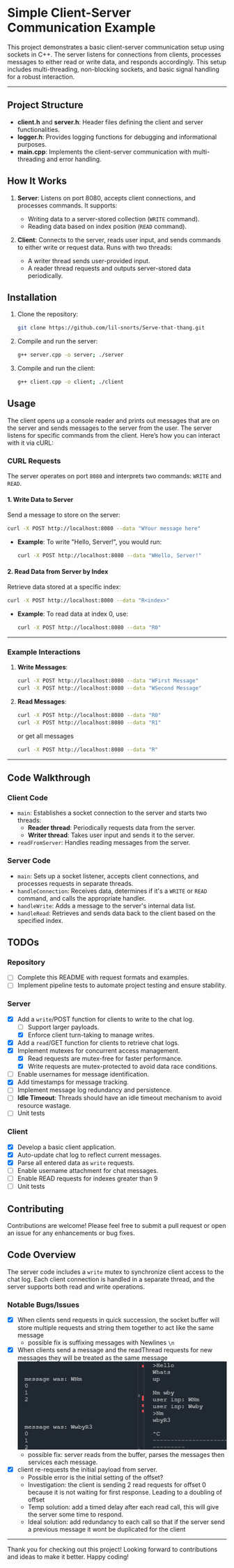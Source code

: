 # Simple Client-Server Communication Example

This project demonstrates a basic client-server communication setup using sockets in C++. The server listens for connections from clients, processes messages to either read or write data, and responds accordingly. This setup includes multi-threading, non-blocking sockets, and basic signal handling for a robust interaction.

---

## Project Structure

- **client.h** and **server.h**: Header files defining the client and server functionalities.
- **logger.h**: Provides logging functions for debugging and informational purposes.
- **main.cpp**: Implements the client-server communication with multi-threading and error handling.

## How It Works

1. **Server**: Listens on port 8080, accepts client connections, and processes commands. It supports:
    - Writing data to a server-stored collection (`WRITE` command).
    - Reading data based on index position (`READ` command).
  
2. **Client**: Connects to the server, reads user input, and sends commands to either write or request data. Runs with two threads:
    - A writer thread sends user-provided input.
    - A reader thread requests and outputs server-stored data periodically.

## Installation

1. Clone the repository:

   ```bash
   git clone https://github.com/lil-snorts/Serve-that-thang.git
   ```

2. Compile and run the server:

   ```bash
   g++ server.cpp -o server; ./server
   ```

3. Compile and run the client:

   ```bash
   g++ client.cpp -o client; ./client
   ```

## Usage

The client opens up a console reader and prints out messages that are on the server and sends messages to the server from the user.
The server listens for specific commands from the client. Here’s how you can interact with it via cURL:

### CURL Requests

The server operates on port `8080` and interprets two commands: `WRITE` and `READ`.

#### 1. Write Data to Server

Send a message to store on the server:

```bash
curl -X POST http://localhost:8080 --data "WYour message here"
```

- **Example**: To write "Hello, Server!", you would run:

  ```bash
  curl -X POST http://localhost:8080 --data "WHello, Server!"
  ```

#### 2. Read Data from Server by Index

Retrieve data stored at a specific index:

```bash
curl -X POST http://localhost:8080 --data "R<index>"
```

- **Example**: To read data at index 0, use:

  ```bash
  curl -X POST http://localhost:8080 --data "R0"
  ```

---

### Example Interactions

1. **Write Messages**:

   ```bash
   curl -X POST http://localhost:8080 --data "WFirst Message"
   curl -X POST http://localhost:8080 --data "WSecond Message"
   ```

2. **Read Messages**:

   ```bash
   curl -X POST http://localhost:8080 --data "R0"
   curl -X POST http://localhost:8080 --data "R1"
   ```

   or get all messages

   ```bash
   curl -X POST http://localhost:8080 --data "R"
   ```

---

## Code Walkthrough

### Client Code

- `main`: Establishes a socket connection to the server and starts two threads:
  - **Reader thread**: Periodically requests data from the server.
  - **Writer thread**: Takes user input and sends it to the server.
- `readFromServer`: Handles reading messages from the server.

### Server Code

- `main`: Sets up a socket listener, accepts client connections, and processes requests in separate threads.
- `handleConnection`: Receives data, determines if it's a `WRITE` or `READ` command, and calls the appropriate handler.
- `handleWrite`: Adds a message to the server's internal data list.
- `handleRead`: Retrieves and sends data back to the client based on the specified index.

## TODOs

### Repository

- [ ] Complete this README with request formats and examples.
- [ ] Implement pipeline tests to automate project testing and ensure stability.

### Server

- [x] Add a `write`/POST function for clients to write to the chat log.
  - [ ] Support larger payloads.
  - [x] Enforce client turn-taking to manage writes.
- [x] Add a `read`/GET function for clients to retrieve chat logs.
- [x] Implement mutexes for concurrent access management.
  - [x] Read requests are mutex-free for faster performance.
  - [x] Write requests are mutex-protected to avoid data race conditions.
- [ ] Enable usernames for message identification.
- [x] Add timestamps for message tracking.
- [ ] Implement message log redundancy and persistence.
- [ ] **Idle Timeout**: Threads should have an idle timeout mechanism to avoid resource wastage.
- [ ] Unit tests

### Client

- [x] Develop a basic client application.
- [x] Auto-update chat log to reflect current messages.
- [x] Parse all entered data as `write` requests.
- [ ] Enable username attachment for chat messages.
- [ ] Enable READ requests for indexes greater than 9
- [ ] Unit tests

## Contributing

Contributions are welcome! Please feel free to submit a pull request or open an issue for any enhancements or bug fixes.

## Code Overview

The server code includes a `write` mutex to synchronize client access to the chat log. Each client connection is handled in a separate thread, and the server supports both read and write operations.

### Notable Bugs/Issues

- [x] When clients send requests in quick succession, the socket buffer will store multiple requests and string them together to act like the same message
  - possible fix is suffixing messages with Newlines `\n`
- [x] When clients send a message and the readThread requests for new messages they will be treated as the same message ![alt text](readMeBugSection/image.png)
  - possible fix: server reads from the buffer, parses the messages then services each message.
- [x] client re-requests the initial payload from server.
  - Possible error is the initial setting of the offset?
  - Investigation: the client is sending 2 read requests for offset 0 because it is not waiting for first response. Leading to a doubling of offset
  - Temp solution: add a timed delay after each read call, this will give the server some time to respond.
  - Ideal solution: add redundancy to each call so that if the server send a previous message it wont be duplicated for the client

---

Thank you for checking out this project! Looking forward to contributions and ideas to make it better. Happy coding!
